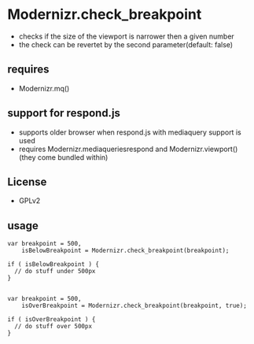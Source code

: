 # Modernizr.check_breakpoint
* checks if the size of the viewport is narrower then a given number
* the check can be revertet by the second parameter(default: false)

## requires
* Modernizr.mq()

## support for respond.js
* supports older browser when respond.js with mediaquery support is used
* requires Modernizr.mediaqueriesrespond and Modernizr.viewport() (they come bundled within)

## License
* GPLv2

## usage

    var breakpoint = 500,
        isBelowBreakpoint = Modernizr.check_breakpoint(breakpoint);
        
    if ( isBelowBreakpoint ) {
      // do stuff under 500px
    }


    var breakpoint = 500,
        isOverBreakpoint = Modernizr.check_breakpoint(breakpoint, true);
        
    if ( isOverBreakpoint ) {
      // do stuff over 500px
    }


